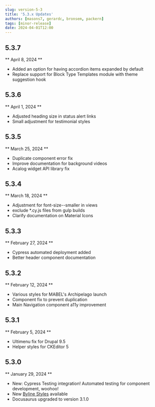 ```yaml
---
slug: version-5-3
title: '5.3.x Updates'
authors: [masons7, gerardc, bronsem, packern]
tags: [minor-release]
date: 2024-04-01T12:00
---
```

## 5.3.7
** April 8, 2024 **
* Added an option for having accordion items expanded by default
* Replace support for Block Type Templates module with theme suggestion hook

## 5.3.6
** April 1, 2024 **
* Adjusted heading size in status alert links
* Small adjustment for testimonial styles

## 5.3.5
** March 25, 2024 **
* Duplicate component error fix
* Improve documentation for background videos
* Acalog widget API library fix

## 5.3.4
** March 18, 2024 **
* Adjustment for font-size--smaller in views
* exclude *.cy.js files from gulp builds
* Clarify documentation on Material Icons

## 5.3.3
** February 27, 2024 **
* Cypress automated deployment added
* Better header component documentation

## 5.3.2
** February 12, 2024 **
* Various styles for MABEL's Archipelago launch
* Component fix to prevent duplication
* Main Navigation component a11y improvement

## 5.3.1
** February 5, 2024 **
* Ultimenu fix for Drupal 9.5
* Helper styles for CKEditor 5

## 5.3.0
** January 29, 2024 **
* New: Cypress Testing integration! Automated testing for component development, woohoo!
* New [Byline Styles](/patterns/molecules/byline) available
* Docusaurus upgraded to version 3.1.0